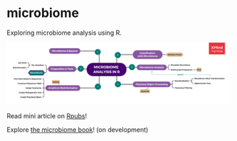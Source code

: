 # microbiome

Exploring microbiome analysis using R.

<center>

![](microbiome_mind.png)

</center>

Read mini article on [Rpubs](https://rpubs.com/nabiilahardini/microbiome)!

Explore [the microbiome book](https://microbiome.netlify.com/)! (on development)
